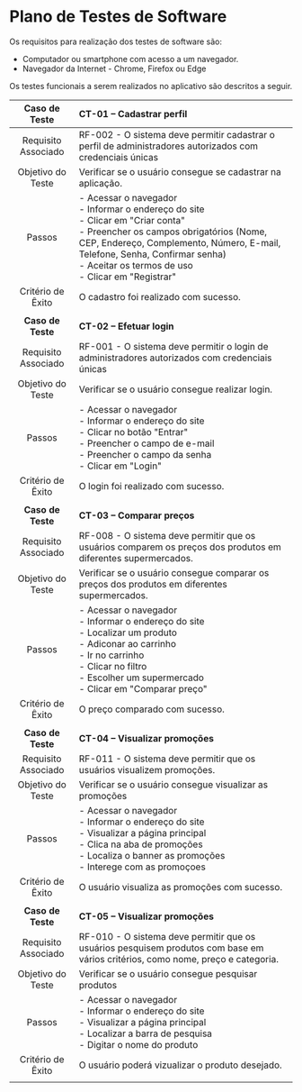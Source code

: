 # Plano de Testes de Software

Os requisitos para realização dos testes de software são: <br>
 * Computador ou smartphone com acesso a um navegador. <br>
 * Navegador da Internet - Chrome, Firefox ou Edge <br>

Os testes funcionais a serem realizados no aplicativo são descritos a seguir.
 
| **Caso de Teste** 	| **CT-01 – Cadastrar perfil** 	|
|:---:	|:---	|
|	Requisito Associado 	| RF-002 - O sistema deve permitir cadastrar o perfil de administradores autorizados com credenciais únicas |
| Objetivo do Teste 	| Verificar se o usuário consegue se cadastrar na aplicação. |
| Passos 	| - Acessar o navegador <br> - Informar o endereço do site <br> - Clicar em "Criar conta" <br> - Preencher os campos obrigatórios (Nome, CEP, Endereço, Complemento, Número, E-mail, Telefone, Senha,  Confirmar senha) <br> - Aceitar os termos de uso <br> - Clicar em "Registrar" |
|Critério de Êxito | O cadastro foi realizado com sucesso. |
|  	|  	|
| **Caso de Teste** 	| **CT-02 – Efetuar login**	|
|Requisito Associado | RF-001	- O sistema deve permitir o login de administradores autorizados com credenciais únicas |
| Objetivo do Teste 	| Verificar se o usuário consegue realizar login. |
| Passos 	| - Acessar o navegador <br> - Informar o endereço do site <br> - Clicar no botão "Entrar" <br> - Preencher o campo de e-mail <br> - Preencher o campo da senha <br> - Clicar em "Login" |
|Critério de Êxito | O login foi realizado com sucesso. |
|  	|  	|
| **Caso de Teste** 	| **CT-03 – Comparar preços**	|
|Requisito Associado | RF-008	- O sistema deve permitir que os usuários comparem os preços dos produtos em diferentes supermercados. |
| Objetivo do Teste 	| Verificar se o usuário consegue comparar os preços dos produtos em diferentes supermercados. |
| Passos 	| - Acessar o navegador <br> - Informar o endereço do site <br> - Localizar um produto <br> - Adiconar ao carrinho <br> - Ir no carrinho <br> - Clicar no filtro <br> - Escolher um supermercado <br> - Clicar em "Comparar preço"|
|Critério de Êxito | O preço comparado com sucesso. |
|  	|  	|
| **Caso de Teste** 	| **CT-04 – Visualizar promoções**	|
|Requisito Associado | RF-011	- O sistema deve permitir que os usuários visualizem promoções. |
| Objetivo do Teste 	| Verificar se o usuário consegue visualizar as promoções |
| Passos 	| - Acessar o navegador <br> - Informar o endereço do site <br> - Visualizar a página principal <br> - Clica na aba de promoções <br> - Localiza o banner as promoções <br> - Interege com as promoçoes |
|Critério de Êxito | O usuário visualiza as promoções com sucesso. |
|  	|  	|
| **Caso de Teste** 	| **CT-05 – Visualizar promoções**	|
|Requisito Associado | RF-010	- O sistema deve permitir que os usuários pesquisem produtos com base em vários critérios, como nome, preço e categoria. |
| Objetivo do Teste 	| Verificar se o usuário consegue pesquisar produtos |
| Passos 	| - Acessar o navegador <br> - Informar o endereço do site <br> - Visualizar a página principal <br> - Localizar a barra de pesquisa <br> - Digitar o nome do produto |
|Critério de Êxito |  O usuário poderá vizualizar o produto desejado. |
|  	|  	|
